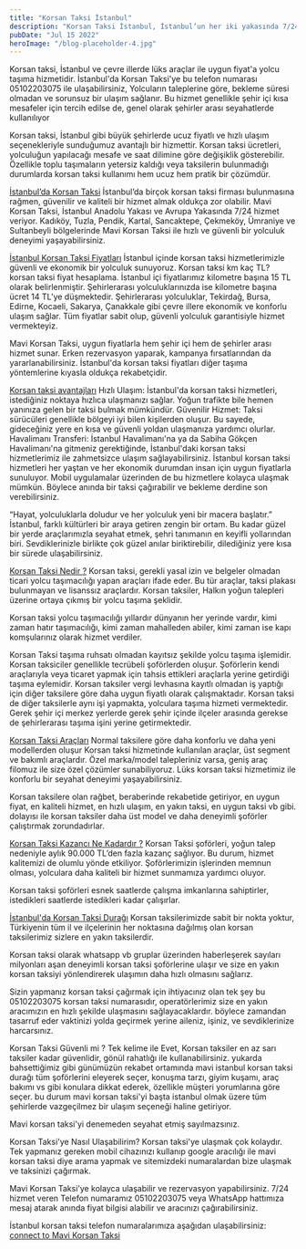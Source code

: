 ```yaml
---
title: "Korsan Taksi İstanbul"
description: "Korsan Taksi İstanbul, İstanbul’un her iki yakasında 7/24 hizmet veren bir taksi firmasıdır. Güvenli, temiz ve konforlu araçlarımızla seyahatlerinizi keyifli hale getiriyoruz."
pubDate: "Jul 15 2022"
heroImage: "/blog-placeholder-4.jpg"
---
```


Korsan taksi, İstanbul ve çevre illerde lüks araçlar ile uygun fiyat'a yolcu taşıma hizmetidir. İstanbul'da Korsan Taksi'ye bu telefon numarası 05102203075 ile ulaşabilirsiniz, Yolcuların taleplerine göre, bekleme süresi olmadan ve sorunsuz bir ulaşım sağlanır. Bu hizmet genellikle şehir içi kısa mesafeler için tercih edilse de, genel olarak şehirler arası seyahatlerde kullanılıyor

Korsan taksi, İstanbul gibi büyük şehirlerde ucuz fiyatlı ve hızlı ulaşım seçenekleriyle sunduğumuz avantajlı bir hizmettir. Korsan taksi ücretleri, yolculuğun yapılacağı mesafe ve saat dilimine göre değişiklik gösterebilir. Özellikle toplu taşımaların yetersiz kaldığı veya taksilerin bulunmadığı durumlarda korsan taksi kullanımı hem ucuz hem pratik bir çözümdür.

[İstanbul’da Korsan Taksi](https://mavitaksi.com/)
İstanbul’da birçok korsan taksi firması bulunmasına rağmen, güvenilir ve kaliteli bir hizmet almak oldukça zor olabilir. Mavi Korsan Taksi, İstanbul Anadolu Yakası ve Avrupa Yakasında 7/24 hizmet veriyor. Kadıköy, Tuzla, Pendik, Kartal, Sancaktepe, Çekmeköy, Ümraniye ve Sultanbeyli bölgelerinde Mavi Korsan Taksi ile hızlı ve güvenli bir yolculuk deneyimi yaşayabilirsiniz.

[İstanbul Korsan Taksi Fiyatları](https://mavitaksi.com/#MaviKorsanTaksi)
İstanbul içinde korsan taksi hizmetlerimizle güvenli ve ekonomik bir yolculuk sunuyoruz. Korsan taksi km kaç TL? korsan taksi fiyat hesaplama. İstanbul içi fiyatlarımız kilometre başına 15 TL olarak belirlenmiştir. Şehirlerarası yolculuklarınızda ise kilometre başına ücret 14 TL’ye düşmektedir. Şehirlerarası yolculuklar, Tekirdağ, Bursa, Edirne, Kocaeli, Sakarya, Çanakkale gibi çevre illere ekonomik ve konforlu ulaşım sağlar. Tüm fiyatlar sabit olup, güvenli yolculuk garantisiyle hizmet vermekteyiz.

Mavi Korsan Taksi, uygun fiyatlarla hem şehir içi hem de şehirler arası hizmet sunar. Erken rezervasyon yaparak, kampanya fırsatlarından da yararlanabilirsiniz. İstanbul'da korsan taksi fiyatları diğer taşıma yöntemlerine kıyasla oldukça rekabetçidir.

[Korsan taksi avantajları](https://mavitaksi.com/#KorsanTaksiistanbul)
Hızlı Ulaşım: İstanbul'da korsan taksi hizmetleri, istediğiniz noktaya hızlıca ulaşmanızı sağlar. Yoğun trafikte bile hemen yanınıza gelen bir taksi bulmak mümkündür.
Güvenilir Hizmet: Taksi sürücüleri genellikle bölgeyi iyi bilen kişilerden oluşur. Bu sayede, gideceğiniz yere en kısa ve güvenli yoldan ulaşmanıza yardımcı olurlar.
Havalimanı Transferi: İstanbul Havalimanı'na ya da Sabiha Gökçen Havalimanı'na gitmeniz gerektiğinde, İstanbul'daki korsan taksi hizmetlerimiz ile zahmetsizce ulaşım sağlayabilirsiniz.
İstanbul korsan taksi hizmetleri her yaştan ve her ekonomik durumdan insan için uygun fiyatlarla sunuluyor. Mobil uygulamalar üzerinden de bu hizmetlere kolayca ulaşmak mümkün. Böylece anında bir taksi çağırabilir ve bekleme derdine son verebilirsiniz.

“Hayat, yolculuklarla doludur ve her yolculuk yeni bir macera başlatır.”
İstanbul, farklı kültürleri bir araya getiren zengin bir ortam. Bu kadar güzel bir yerde araçlarımızla seyahat etmek, şehri tanımanın en keyifli yollarından biri. Sevdiklerinizle birlikte çok güzel anılar biriktirebilir, dilediğiniz yere kısa bir sürede ulaşabilirsiniz.

[Korsan Taksi Nedir ?](https://mavitaksi.com/#korsantaksi)
Korsan taksi, gerekli yasal izin ve belgeler olmadan ticari yolcu taşımacılığı yapan araçları ifade eder. Bu tür araçlar, taksi plakası bulunmayan ve lisanssız araçlardır. Korsan taksiler, Halkın yoğun talepleri üzerine ortaya çıkmış bir yolcu taşıma şeklidir.

Korsan taksi yolcu taşımacılığı yıllardır dünyanın her yerinde vardır, kimi zaman hatır taşımacılığı, kimi zaman mahalleden abiler, kimi zaman ise kapı komşularınız olarak hizmet verdiler.

Korsan Taksi taşıma ruhsatı olmadan kayıtsız şekilde yolcu taşıma işlemidir. Korsan taksiciler genellikle tecrübeli şoförlerden oluşur. Şoförlerin kendi araçlarıyla veya ticaret yapmak için tahsis ettikleri araçlarla yerine getirdiği taşıma eylemidir. Korsan taksiler vergi levhasına kayıtlı olmadan iş yaptığı için diğer taksilere göre daha uygun fiyatlı olarak çalışmaktadır. Korsan taksi de diğer taksilerle aynı işi yapmakta, yolculara taşıma hizmeti vermektedir. Gerek şehir içi merkez yerlerde gerek şehir içinde ilçeler arasında gerekse de şehirlerarası taşıma işini yerine getirmektedir.

[Korsan Taksi Araçları](https://korsantaksiistanbul.com/)
Normal taksilere göre daha konforlu ve daha yeni modellerden oluşur Korsan taksi hizmetinde kullanılan araçlar, üst segment ve bakımlı araçlardır. Özel marka/model talepleriniz varsa, geniş araç filomuz ile size özel çözümler sunabiliyoruz. Lüks korsan taksi hizmetimiz ile konforlu bir seyahat deneyimi yaşayabilirsiniz.

Korsan taksilere olan rağbet, beraberinde rekabetide getiriyor, en uygun fiyat, en kaliteli hizmet, en hızlı ulaşım, en yakın taksi, en uygun taksi vb gibi. dolayısı ile korsan taksiler daha üst model ve daha deneyimli şoförler çalıştırmak zorundadırlar.

[Korsan Taksi Kazancı Ne Kadardır ?](https://korsantaksiistanbul.com/istanbul-havalimani-korsan-taksi/)
Korsan Taksi şoförleri, yoğun talep nedeniyle aylık 90.000 TL’den fazla kazanç sağlıyor. Bu durum, hizmet kalitemizi de olumlu yönde etkiliyor. Şoförlerimizin işlerinden memnun olması, yolculara daha kaliteli bir hizmet sunmamıza yardımcı oluyor.

Korsan taksi şoförleri esnek saatlerde çalışma imkanlarına sahiptirler, istedikleri saatlerde istedikleri kadar çalışırlar.

[İstanbul'da Korsan Taksi Durağı](https://koctaksi.com/)
Korsan taksilerimizde sabit bir nokta yoktur, Türkiyenin tüm il ve ilçelerinin her noktasına dağılmış olan korsan taksilerimiz sizlere en yakın taksilerdir.

Korsan taksi olarak whatsapp vb gruplar üzerinden haberleşerek sayıları milyonları aşan deneyimli korsan taksi şoförlerine ulaşır ve size en yakın korsan taksiyi yönlendirerek ulaşımın daha hızlı olmasını sağlarız.

Sizin yapmanız korsan taksi çağırmak için ihtiyacınız olan tek şey bu 05102203075 korsan taksi numarasıdır, operatörlerimiz size en yakın aracımızın en hızlı şekilde ulaşmasını sağlayacaklardır. böylece zamandan tasarruf eder vaktinizi yolda geçirmek yerine aileniz, işiniz, ve sevdiklerinize harcarsınız.

Korsan Taksi Güvenli mi ?
Tek kelime ile Evet, Korsan taksiler en az sarı taksiler kadar güvenlidir, gönül rahatlığı ile kullanabilirsiniz. yukarda bahsettiğimiz gibi günümüzün rekabet ortamında mavi istanbul korsan taksi durağı tüm şoförlerini eleyerek seçer, konuşma tarzı, giyim kuşamı, araç bakımı vs gibi konulara dikkat ederek, özellikle müşteri yorumlarına göre seçer. bu durum mavi korsan taksi'yi başta istanbul olmak üzere tüm şehirlerde vazgeçilmez bir ulaşım seçeneği haline getiriyor.

Mavi korsan taksi'yi denemeden seyahat etmiş sayılmazsınız.

Korsan Taksi'ye Nasıl Ulaşabilirim?
Korsan taksi'ye ulaşmak çok kolaydır. Tek yapmanız gereken mobil cihazınızı kullanıp google aracılığı ile mavi korsan taksi diye arama yapmak ve sitemizdeki numaralardan bize ulaşmak ve taksinizi çağırmak.

Mavi Korsan Taksi’ye kolayca ulaşabilir ve rezervasyon yapabilirsiniz. 7/24 hizmet veren Telefon numaramız 05102203075 veya WhatsApp hattımıza mesaj atarak anında fiyat bilgisi alabilir ve aracınızı çağırabilirsiniz.

İstanbul korsan taksi telefon numaralarımıza aşağıdan ulaşabilirsiniz:
[connect to Mavi Korsan Taksi](https://www.youtube.com/@mavikorsantaksi)
